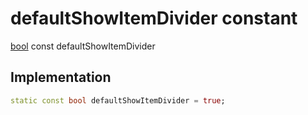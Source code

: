 


# defaultShowItemDivider constant






[bool](https://api.flutter.dev/flutter/dart-core/bool-class.html) const defaultShowItemDivider
  







## Implementation

```dart
static const bool defaultShowItemDivider = true;


```







